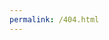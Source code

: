 ```yaml
---
permalink: /404.html
---
```


<style>
	#langList {
		display: none !important;
	}

	#path404 {
		margin-top: 2ex;
		font-size: xx-large;
	}
</style>

<p id="path404"></p>
<script>
	document.addEventListener("DOMContentLoaded", () => {
		var u = document.URL.replace(/.*:\/\/.*?\/(.*)\??.*/, "$1").split("/");
		var last = u.pop();
		var all = '<a href="/">/</a>';
		var root = "";
		for (let e of u) {
			root += "/" + e;
			all += `<a href="${root}">${e}/</a>`
		}
		if (last) {
			all += `<a href="${root}/${last}">${last}</a>`
		}
		document.getElementById("path404").innerHTML = all;
	}, {
		once: true,
	});
</script>
